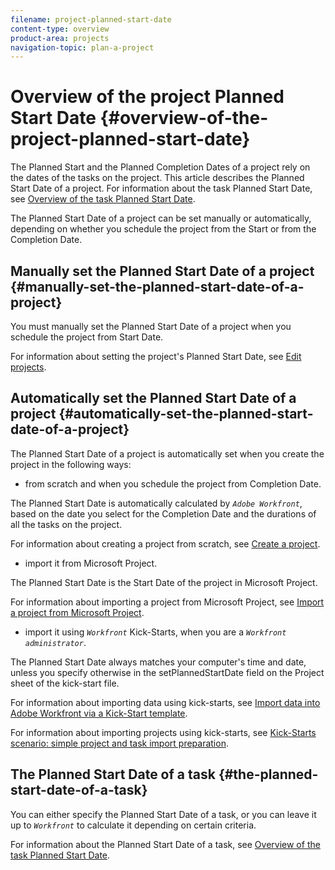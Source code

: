 ```yaml
---
filename: project-planned-start-date
content-type: overview
product-area: projects
navigation-topic: plan-a-project
---
```




# Overview of the project Planned Start Date  {#overview-of-the-project-planned-start-date}

The Planned Start and the Planned Completion Dates of a project rely on the dates of the tasks on the project.&nbsp;This article describes the Planned Start Date of a project. For information about the task Planned Start Date, see [Overview of the task Planned Start Date](task-planned-start-date.md).


The Planned Start Date of a project can be set manually or automatically, depending on whether you schedule the project from the Start or from the Completion Date.&nbsp;


## Manually set the Planned Start Date of a project {#manually-set-the-planned-start-date-of-a-project}

You must manually set the Planned Start Date of a project when you schedule the project from Start Date.&nbsp;


For information about setting the project's Planned Start Date, see [Edit projects](edit-projects.md). 


## Automatically set the Planned Start Date of a project {#automatically-set-the-planned-start-date-of-a-project}

The Planned Start Date of a project is automatically set when you create the project in the following ways:



*  from scratch and when you schedule the project from Completion Date.&nbsp;


  The Planned Start Date is automatically calculated by *`Adobe Workfront`*, based on the date you select for the Completion Date and the durations of all the tasks on the project. 


  For information about creating a project from scratch, see [Create a project](create-project.md). 

*  import it from&nbsp;Microsoft Project.


  The Planned Start&nbsp;Date is the Start&nbsp;Date of the project in Microsoft Project. 


  For information about importing a project from&nbsp;Microsoft Project, see [Import a project from Microsoft Project](import-project-from-ms-project.md).

*  import it using *`Workfront`* Kick-Starts, when you are a *`Workfront administrator`*.


  The Planned Start&nbsp;Date always matches your computer's time and date, unless you specify otherwise in the setPlannedStartDate field on the Project sheet of the kick-start file. 


  For information about importing data using kick-starts, see [Import data into Adobe Workfront via a Kick-Start template](import-data-via-kickstarts.md).


  For information about importing projects using kick-starts, see [Kick-Starts scenario: simple project and task import preparation](kick-starts-scenario-simple-project-task-import-prep.md). 





## The Planned Start Date of a task {#the-planned-start-date-of-a-task}

You can either specify the Planned Start Date of a task, or you can leave it up to *`Workfront`* to calculate it depending on certain criteria.&nbsp;


For information about the Planned Start&nbsp;Date of a task, see [Overview of the task Planned Start Date](task-planned-start-date.md).
